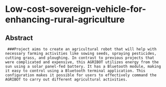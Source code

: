 # Low-cost-sovereign-vehicle-for-enhancing-rural-agriculture
 ## Abstract 
     ###Project aims to create an agricultural robot that will help with necessary farming activities like sowing seeds, spraying pesticides, cutting grass, and ploughing. In contrast to previous projects that were complicated and expensive, this AGRIBOT utilizes energy from the sun using a solar panel-fed battery. It has a Bluetooth module, making it easy to control using a Bluetooth terminal application. This configuration makes it possible for users to effectively command the AGRIBOT to carry out different agricultural activities.
